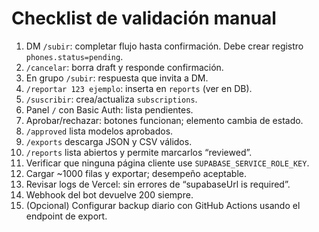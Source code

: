 # Checklist de validación manual

1. DM `/subir`: completar flujo hasta confirmación. Debe crear registro `phones.status=pending`.
2. `/cancelar`: borra draft y responde confirmación.
3. En grupo `/subir`: respuesta que invita a DM.
4. `/reportar 123 ejemplo`: inserta en `reports` (ver en DB).
5. `/suscribir`: crea/actualiza `subscriptions`.
6. Panel `/` con Basic Auth: lista pendientes.
7. Aprobar/rechazar: botones funcionan; elemento cambia de estado.
8. `/approved` lista modelos aprobados.
9. `/exports` descarga JSON y CSV válidos.
10. `/reports` lista abiertos y permite marcarlos “reviewed”.
11. Verificar que ninguna página cliente use `SUPABASE_SERVICE_ROLE_KEY`.
12. Cargar ~1000 filas y exportar; desempeño aceptable.
13. Revisar logs de Vercel: sin errores de “supabaseUrl is required”.
14. Webhook del bot devuelve 200 siempre.
15. (Opcional) Configurar backup diario con GitHub Actions usando el endpoint de export.

